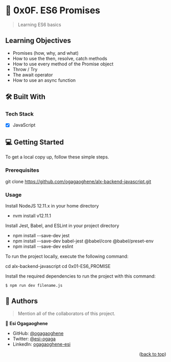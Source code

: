 
<a name="readme-top"></a>

<!-- PROJECT DESCRIPTION -->

# 📖 0x0F. ES6 Promises<a name="about-project"></a>

> Learning ES6 basics 

## Learning Objectives

- Promises (how, why, and what)
- How to use the then, resolve, catch methods
- How to use every method of the Promise object
- Throw / Try
- The await operator
- How to use an async function

## 🛠 Built With <a name="built-with"></a>

### Tech Stack <a name="tech-stack"></a>

- [x] JavaScript

<!-- GETTING STARTED -->

## 💻 Getting Started <a name="getting-started"></a>

To get a local copy up, follow these simple steps.

### Prerequisites

git clone https://github.com/ogagaoghene/alx-backend-javascript.git


### Usage

Install NodeJS 12.11.x in your home directory
- nvm install v12.11.1

Install Jest, Babel, and ESLint in your project directory
- npm install --save-dev jest
- npm install --save-dev babel-jest @babel/core @babel/preset-env
- npm install --save-dev eslint

To run the project locally, execute the following command:

cd alx-backend-javascript
cd 0x01-ES6_PROMISE

Install the required dependencies to run the project with this command:
```
$ npm run dev filename.js
```
<!-- AUTHORS -->

## 👥 Authors <a name="authors"></a>

> Mention all of the collaborators of this project.

👤 **Esi Ogagaoghene**

- GitHub: [@ogagaoghene](https://github.com/ogagaoghene)
- Twitter: [@esi-ogaga](https://twitter.com/esi-ogaga)
- LinkedIn: [ogagaoghene-esi](https://linkedin.com/in/ogagaoghene-esi)

<p align="right">(<a href="#readme-top">back to top</a>)</p>


